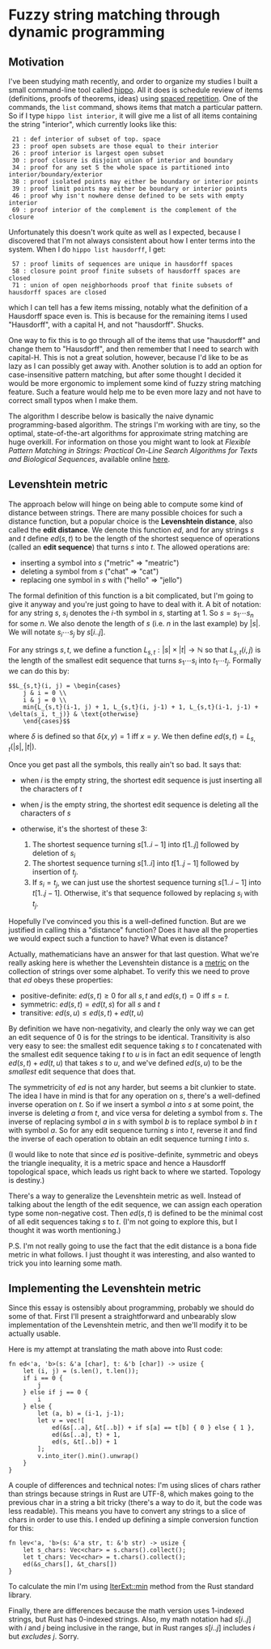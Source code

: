# Fuzzy string matching through dynamic programming

## Motivation

I've been studying math recently, and order to organize my studies I built a small command-line tool called [hippo](https://github.com/nham/hippo). All it does is schedule review of items (definitions, proofs of theorems, ideas) using [spaced repetition](http://en.wikipedia.org/wiki/Spaced_repetition). One of the commands, the `list` command, shows items that match a particular pattern. So if I type `hippo list interior`, it will give me a list of all items containing the string "interior", which currently looks like this:

     21 : def interior of subset of top. space
     23 : proof open subsets are those equal to their interior
     26 : proof interior is largest open subset
     30 : proof closure is disjoint union of interior and boundary
     34 : proof for any set S the whole space is partitioned into interior/boundary/exterior
     38 : proof isolated points may either be boundary or interior points
     39 : proof limit points may either be boundary or interior points
     46 : proof why isn't nowhere dense defined to be sets with empty interior
     69 : proof interior of the complement is the complement of the closure

Unfortunately this doesn't work quite as well as I expected, because I discovered that I'm not always consistent about how I enter terms into the system. When I do `hippo list hausdorff`, I get:

     57 : proof limits of sequences are unique in hausdorff spaces
     58 : closure point proof finite subsets of hausdorff spaces are closed
     71 : union of open neighborhoods proof that finite subsets of hausdorff spaces are closed

which I can tell has a few items missing, notably what the definition of a Hausdorff space even is. This is because for the remaining items I used "Hausdorff", with a capital H, and not "hausdorff". Shucks.

One way to fix this is to go through all of the items that use "hausdorff" and change them to "Hausdorff", and then remember that I need to search with capital-H. This is not a great solution, however, because I'd like to be as lazy as I can possibly get away with. Another solution is to add an option for case-insensitive pattern matching, but after some thought I decided it would be more ergonomic to implement some kind of fuzzy string matching feature. Such a feature would help me to be even more lazy and not have to correct small typos when I make them.

The algorithm I describe below is basically the naive dynamic programming-based algorithm. The strings I'm working with are tiny, so the optimal, state-of-the-art algorithms for approximate string matching are huge overkill. For information on those you might want to look at *Flexible Pattern Matching in Strings: Practical On-Line Search Algorithms for Texts and Biological Sequences*, available online [here](http://nlp.cs.swarthmore.edu/~richardw/cs93-f07/flexiblePatternMatchingInStrings.pdf).

## Levenshtein metric

The approach below will hinge on being able to compute some kind of distance between strings. There are many possible choices for such a distance function, but a popular choice is the **Levenshtein distance**, also called the **edit distance**. We denote this function $ed$, and for any strings $s$ and $t$ define $ed(s, t)$ to be the length of the shortest sequence of operations (called an **edit sequence**) that turns $s$ into $t$. The allowed operations are:

  - inserting a symbol into $s$ ("metric" => "meatric")
  - deleting a symbol from $s$ ("chat" => "cat")
  - replacing one symbol in $s$ with ("hello" => "jello")

The formal definition of this function is a bit complicated, but I'm going to give it anyway and you're just going to have to deal with it. A bit of notation: for any string $s$, $s_i$ denotes the $i$-th symbol in $s$, starting at $1$. So $s = s_1 \cdots s_n$ for some $n$. We also denote the length of $s$ (i.e. $n$ in the last example) by $|s|$. We will notate $s_i \cdots s_{j}$ by $s[i..j]$.

For any strings $s, t$, we define a function $L_{s,t}: |s| \times |t| \to \mathbb{N}$ so that $L_{s, t}(i, j)$ is the length of the smallest edit sequence that turns $s_1 \cdots s_i$ into $t_1 \cdots t_j$. Formally we can do this by:

    $$L_{s,t}(i, j) = \begin{cases}
        j & i = 0 \\
        i & j = 0 \\
        min{L_{s,t}(i-1, j) + 1, L_{s,t}(i, j-1) + 1, L_{s,t}(i-1, j-1) + \delta(s_i, t_j)} & \text{otherwise}
        \end{cases}$$

where $\delta$ is defined so that $\delta(x, y) = 1$ iff $x = y$. We then define $ed(s, t) = L_{s,t}(|s|, |t|)$.

Once you get past all the symbols, this really ain't so bad. It says that:

  - when $i$ is the empty string, the shortest edit sequence is just inserting all the characters of $t$
  - when $j$ is the empty string, the shortest edit sequence is deleting all the characters of $s$
  - otherwise, it's the shortest of these 3:
    
     1. The shortest sequence turning $s[1..i-1]$ into $t[1..j]$ followed by deletion of $s_i$
     2. The shortest sequence turning $s[1..i]$ into $t[1..j-1]$ followed by insertion of $t_j$.
     3. If $s_i = t_j$, we can just use the shortest sequence turning $s[1..i-1]$ into $t[1..j-1]$. Otherwise, it's that sequence followed by replacing $s_i$ with $t_j$.


Hopefully I've convinced you this is a well-defined function. But are we justified in calling this a "distance" function? Does it have all the properties we would expect such a function to have? What even is distance?

Actually, mathematicians have an answer for that last question. What we're really asking here is whether the Levenshtein distance is a [metric](http://en.wikipedia.org/wiki/Metric_%28mathematics%29) on the collection of strings over some alphabet. To verify this we need to prove that $ed$ obeys these properties:

  - positive-definite: $ed(s,t) \geq 0$ for all $s, t$ and $ed(s,t) = 0$ iff $s = t$.
  - symmetric: $ed(s,t) = ed(t,s)$ for all $s$ and $t$
  - transitive: $ed(s, u) \leq ed(s, t) + ed(t, u)$

By definition we have non-negativity, and clearly the only way we can get an edit sequence of 0 is for the strings to be identical. Transitivity is also very easy to see: the smallest edit sequence taking $s$ to $t$ concatenated with the smallest edit sequence taking $t$ to $u$ is in fact an edit sequence of length $ed(s,t) + ed(t, u)$ that takes $s$ to $u$, and we've defined $ed(s, u)$ to be the *smallest* edit sequence that does that.

The symmetricity of $ed$ is not any harder, but seems a bit clunkier to state. The idea I have in mind is that for any operation on $s$, there's a well-defined inverse operation on $t$. So if we insert a symbol $a$ into $s$ at some point, the inverse is deleting $a$ from $t$, and vice versa for deleting a symbol from $s$. The inverse of replacing symbol $a$ in $s$ with symbol $b$ is to replace symbol $b$ in $t$ with symbol $a$. So for any edit sequence turning $s$ into $t$, reverse it and find the inverse of each operation to obtain an edit sequence turning $t$ into $s$.

(I would like to note that since $ed$ is positive-definite, symmetric and obeys the triangle inequality, it is a metric space and hence a Hausdorff topological space, which leads us right back to where we started. Topology is destiny.)

There's a way to generalize the Levenshtein metric as well. Instead of talking about the length of the edit sequence, we can assign each operation type some non-negative cost. Then $ed(s,t)$ is defined to be the minimal cost of all edit sequences taking $s$ to $t$. (I'm not going to explore this, but I thought it was worth mentioning.)

P.S. I'm not really going to use the fact that the edit distance is a bona fide metric in what follows. I just thought it was interesting, and also wanted to trick you into learning some math.

## Implementing the Levenshtein metric

Since this essay is ostensibly about programming, probably we should do some of that. First I'll present a straightforward and unbearably slow implementation of the Levenshtein metric, and then we'll modify it to be actually usable.

Here is my attempt at translating the math above into Rust code:

    fn ed<'a, 'b>(s: &'a [char], t: &'b [char]) -> usize {
        let (i, j) = (s.len(), t.len());
        if i == 0 {
            j
        } else if j == 0 {
            i
        } else {
            let (a, b) = (i-1, j-1);
            let v = vec![
                ed(&s[..a], &t[..b]) + if s[a] == t[b] { 0 } else { 1 },
                ed(&s[..a], t) + 1,
                ed(s, &t[..b]) + 1
            ];
            v.into_iter().min().unwrap()
        }
    }

A couple of differences and technical notes: I'm using slices of chars rather than strings because strings in Rust are UTF-8, which makes going to the previous char in a string a bit tricky (there's a way to do it, but the code was less readable). This means you have to convert any strings to a slice of chars in order to use this. I ended up defining a simple conversion function for this:

    fn lev<'a, 'b>(s: &'a str, t: &'b str) -> usize {
        let s_chars: Vec<char> = s.chars().collect();
        let t_chars: Vec<char> = t.chars().collect();
        ed(&s_chars[], &t_chars[])
    }

To calculate the min I'm using [IterExt::min](http://doc.rust-lang.org/std/iter/trait.IteratorExt.html#tymethod.min) method from the Rust standard library.

Finally, there are differences because the math version uses 1-indexed strings, but Rust has 0-indexed strings. Also, my math notation had $s[i..j]$ with $i$ and $j$ being inclusive in the range, but in Rust ranges $s[i..j]$ includes $i$ but *excludes* $j$. Sorry.

